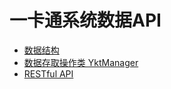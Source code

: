 # 一卡通系统数据API

- [数据结构](objects.md)
- [数据存取操作类 YktManager](yktmanager.md)
- [RESTful API](restful-api.md)
